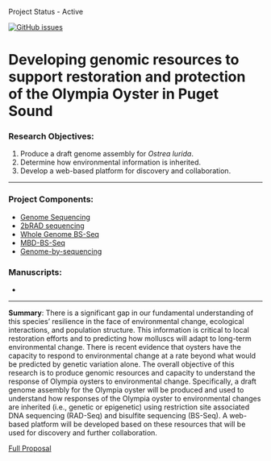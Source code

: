 Project Status - Active

[![GitHub issues](https://img.shields.io/github/issues/RobertsLab/project-olympia.oyster-genomic.svg)](https://github.com/RobertsLab/project-olympia.oyster-genomic/issues)

# Developing genomic resources to support restoration and protection of the Olympia Oyster in Puget Sound

### Research Objectives:   
1) Produce a draft genome assembly for _Ostrea lurida_.     
2) Determine how environmental information is inherited.      
3) Develop a web-based platform for discovery and collaboration.

---
### Project Components:
- [Genome Sequencing](https://github.com/RobertsLab/project-olympia.oyster-genomic/wiki/Genome-sequencing-September-2015)
- [2bRAD sequencing](https://github.com/RobertsLab/project-olympia.oyster-genomic/wiki/2bRAD-data)
- [Whole Genome BS-Seq](https://github.com/RobertsLab/project-olympia.oyster-genomic/wiki/Whole-genome-BSseq-December-2015g)
- [MBD-BS-Seq](https://github.com/RobertsLab/project-olympia.oyster-genomic/wiki/MBD-BSseq-December-2015)
- [Genome-by-sequencing]()


### Manuscripts:    
* 



---

**Summary**: 
There is a significant gap in our fundamental understanding of this species’ resilience in the face of environmental change, ecological interactions, and population structure. This information is critical to local restoration efforts and to predicting how molluscs will adapt to long-term environmental change. There is recent evidence that oysters have the capacity to respond to environmental change at a rate beyond what would be predicted by genetic variation alone. The overall objective of this research is to produce genomic resources and capacity to understand the response of Olympia oysters to environmental change. Specifically, a draft genome assembly for the Olympia oyster will be produced and used to understand how responses of the Olympia oyster to environmental changes are inherited (i.e., genetic or epigenetic) using restriction site associated DNA sequencing (RAD-Seq) and bisulfite sequencing (BS-Seq). A web-based platform will be developed based on these resources that will be used for discovery and further collaboration.

[Full Proposal]()
